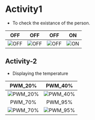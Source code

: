 # Activity1
* To check the existance of the person.

|OFF|OFF|OFF|ON|
|:--:|:--:|:--:|:--:|
|![OFF](https://user-images.githubusercontent.com/89648059/133630576-47608679-c543-4198-909c-0c8e298df9f7.png) |![OFF](https://user-images.githubusercontent.com/89648059/133630970-cfa6612b-4174-452c-9a84-9e689a85d9ec.png)|![OFF](https://user-images.githubusercontent.com/89648206/133642265-c37fc473-fd3f-4f78-852b-46fbce33702d.png)|![ON](https://user-images.githubusercontent.com/89648059/133631769-48a06b6e-1b64-4008-aca9-afc872f20763.png)|

## Activity-2
* Displaying the temperature

|PWM_20%|PWM_40%|
|:--:|:--:|
|![PWM_20%](https://user-images.githubusercontent.com/89648059/133657634-05e53832-c0f6-4625-bf77-9e7005d37c3e.png) |![PWM_40%](https://user-images.githubusercontent.com/89648059/133658000-0369b3df-53b9-46fd-8a39-e9c7e9323a4c.png)|
|PWM_70%|PWM_95%|
|![PWM_70%](https://user-images.githubusercontent.com/89648059/133658161-d3340c96-a625-4eb6-a52f-b9ac2f6966e3.png)|![PWM_95%](https://user-images.githubusercontent.com/89648059/133660536-7d9d4a1b-327e-4c0d-9d47-8e7364eeb2f0.png)|
